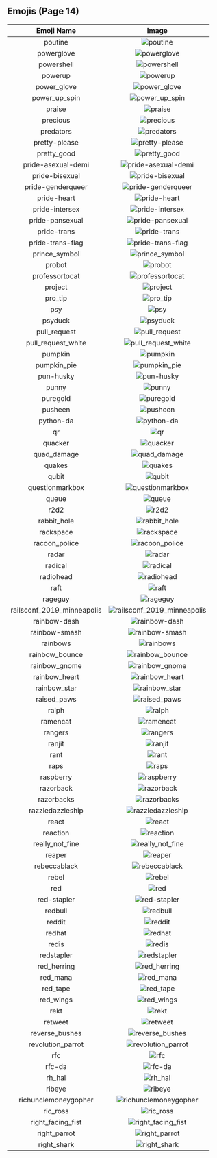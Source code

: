
  ## Emojis (Page 14)
  |Emoji Name|Image|
  | :-: | :-: |
  |poutine| ![poutine](/output/poutine.png)|
  |powerglove| ![powerglove](/output/powerglove.png)|
  |powershell| ![powershell](/output/powershell.jpg)|
  |powerup| ![powerup](/output/powerup.gif)|
  |power_glove| ![power_glove](/output/power_glove.png)|
  |power_up_spin| ![power_up_spin](/output/power_up_spin.gif)|
  |praise| ![praise](/output/praise)|
  |precious| ![precious](/output/precious.jpg)|
  |predators| ![predators](/output/predators.png)|
  |pretty-please| ![pretty-please](/output/pretty-please.png)|
  |pretty_good| ![pretty_good](/output/pretty_good)|
  |pride-asexual-demi| ![pride-asexual-demi](/output/pride-asexual-demi.png)|
  |pride-bisexual| ![pride-bisexual](/output/pride-bisexual.png)|
  |pride-genderqueer| ![pride-genderqueer](/output/pride-genderqueer.png)|
  |pride-heart| ![pride-heart](/output/pride-heart.png)|
  |pride-intersex| ![pride-intersex](/output/pride-intersex.png)|
  |pride-pansexual| ![pride-pansexual](/output/pride-pansexual.png)|
  |pride-trans| ![pride-trans](/output/pride-trans.png)|
  |pride-trans-flag| ![pride-trans-flag](/output/pride-trans-flag.png)|
  |prince_symbol| ![prince_symbol](/output/prince_symbol.png)|
  |probot| ![probot](/output/probot.png)|
  |professortocat| ![professortocat](/output/professortocat.png)|
  |project| ![project](/output/project.jpg)|
  |pro_tip| ![pro_tip](/output/pro_tip.png)|
  |psy| ![psy](/output/psy.gif)|
  |psyduck| ![psyduck](/output/psyduck.png)|
  |pull_request| ![pull_request](/output/pull_request.png)|
  |pull_request_white| ![pull_request_white](/output/pull_request_white.png)|
  |pumpkin| ![pumpkin](/output/pumpkin.gif)|
  |pumpkin_pie| ![pumpkin_pie](/output/pumpkin_pie.png)|
  |pun-husky| ![pun-husky](/output/pun-husky.png)|
  |punny| ![punny](/output/punny.png)|
  |puregold| ![puregold](/output/puregold.jpg)|
  |pusheen| ![pusheen](/output/pusheen.gif)|
  |python-da| ![python-da](/output/python-da.png)|
  |qr| ![qr](/output/qr.png)|
  |quacker| ![quacker](/output/quacker.png)|
  |quad_damage| ![quad_damage](/output/quad_damage.png)|
  |quakes| ![quakes](/output/quakes.png)|
  |qubit| ![qubit](/output/qubit.png)|
  |questionmarkbox| ![questionmarkbox](/output/questionmarkbox.png)|
  |queue| ![queue](/output/queue.png)|
  |r2d2| ![r2d2](/output/r2d2.gif)|
  |rabbit_hole| ![rabbit_hole](/output/rabbit_hole.png)|
  |rackspace| ![rackspace](/output/rackspace.jpg)|
  |racoon_police| ![racoon_police](/output/racoon_police.jpg)|
  |radar| ![radar](/output/radar.png)|
  |radical| ![radical](/output/radical.gif)|
  |radiohead| ![radiohead](/output/radiohead.png)|
  |raft| ![raft](/output/raft.png)|
  |rageguy| ![rageguy](/output/rageguy.png)|
  |railsconf_2019_minneapolis| ![railsconf_2019_minneapolis](/output/railsconf_2019_minneapolis.jpg)|
  |rainbow-dash| ![rainbow-dash](/output/rainbow-dash.jpg)|
  |rainbow-smash| ![rainbow-smash](/output/rainbow-smash.png)|
  |rainbows| ![rainbows](/output/rainbows)|
  |rainbow_bounce| ![rainbow_bounce](/output/rainbow_bounce.gif)|
  |rainbow_gnome| ![rainbow_gnome](/output/rainbow_gnome.png)|
  |rainbow_heart| ![rainbow_heart](/output/rainbow_heart)|
  |rainbow_star| ![rainbow_star](/output/rainbow_star.png)|
  |raised_paws| ![raised_paws](/output/raised_paws.png)|
  |ralph| ![ralph](/output/ralph.png)|
  |ramencat| ![ramencat](/output/ramencat.gif)|
  |rangers| ![rangers](/output/rangers.png)|
  |ranjit| ![ranjit](/output/ranjit.png)|
  |rant| ![rant](/output/rant.gif)|
  |raps| ![raps](/output/raps.png)|
  |raspberry| ![raspberry](/output/raspberry.png)|
  |razorback| ![razorback](/output/razorback.png)|
  |razorbacks| ![razorbacks](/output/razorbacks.png)|
  |razzledazzleship| ![razzledazzleship](/output/razzledazzleship.png)|
  |react| ![react](/output/react.png)|
  |reaction| ![reaction](/output/reaction.png)|
  |really_not_fine| ![really_not_fine](/output/really_not_fine.png)|
  |reaper| ![reaper](/output/reaper.gif)|
  |rebeccablack| ![rebeccablack](/output/rebeccablack.png)|
  |rebel| ![rebel](/output/rebel.png)|
  |red| ![red](/output/red)|
  |red-stapler| ![red-stapler](/output/red-stapler.jpg)|
  |redbull| ![redbull](/output/redbull.png)|
  |reddit| ![reddit](/output/reddit.png)|
  |redhat| ![redhat](/output/redhat.png)|
  |redis| ![redis](/output/redis.png)|
  |redstapler| ![redstapler](/output/redstapler)|
  |red_herring| ![red_herring](/output/red_herring.png)|
  |red_mana| ![red_mana](/output/red_mana.png)|
  |red_tape| ![red_tape](/output/red_tape.gif)|
  |red_wings| ![red_wings](/output/red_wings.png)|
  |rekt| ![rekt](/output/rekt.png)|
  |retweet| ![retweet](/output/retweet.png)|
  |reverse_bushes| ![reverse_bushes](/output/reverse_bushes.gif)|
  |revolution_parrot| ![revolution_parrot](/output/revolution_parrot.gif)|
  |rfc| ![rfc](/output/rfc.png)|
  |rfc-da| ![rfc-da](/output/rfc-da.png)|
  |rh_hal| ![rh_hal](/output/rh_hal.png)|
  |ribeye| ![ribeye](/output/ribeye.png)|
  |richunclemoneygopher| ![richunclemoneygopher](/output/richunclemoneygopher.jpg)|
  |ric_ross| ![ric_ross](/output/ric_ross.jpg)|
  |right_facing_fist| ![right_facing_fist](/output/right_facing_fist.png)|
  |right_parrot| ![right_parrot](/output/right_parrot.gif)|
  |right_shark| ![right_shark](/output/right_shark.gif)|
  